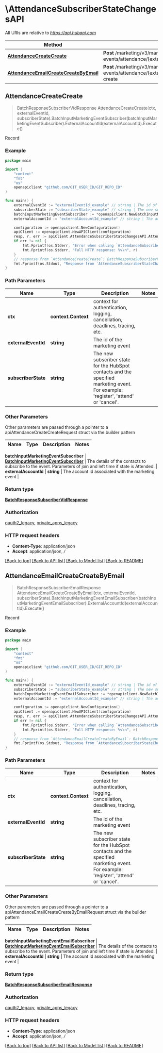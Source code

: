 # \AttendanceSubscriberStateChangesAPI

All URIs are relative to *https://api.hubapi.com*

Method | HTTP request | Description
------------- | ------------- | -------------
[**AttendanceCreateCreate**](AttendanceSubscriberStateChangesAPI.md#AttendanceCreateCreate) | **Post** /marketing/v3/marketing-events/attendance/{externalEventId}/{subscriberState}/create | Record
[**AttendanceEmailCreateCreateByEmail**](AttendanceSubscriberStateChangesAPI.md#AttendanceEmailCreateCreateByEmail) | **Post** /marketing/v3/marketing-events/attendance/{externalEventId}/{subscriberState}/email-create | Record



## AttendanceCreateCreate

> BatchResponseSubscriberVidResponse AttendanceCreateCreate(ctx, externalEventId, subscriberState).BatchInputMarketingEventSubscriber(batchInputMarketingEventSubscriber).ExternalAccountId(externalAccountId).Execute()

Record



### Example

```go
package main

import (
	"context"
	"fmt"
	"os"
	openapiclient "github.com/GIT_USER_ID/GIT_REPO_ID"
)

func main() {
	externalEventId := "externalEventId_example" // string | The id of the marketing event
	subscriberState := "subscriberState_example" // string | The new subscriber state for the HubSpot contacts and the specified marketing event. For example: 'register', 'attend' or 'cancel'.
	batchInputMarketingEventSubscriber := *openapiclient.NewBatchInputMarketingEventSubscriber([]openapiclient.MarketingEventSubscriber{*openapiclient.NewMarketingEventSubscriber(int64(123))}) // BatchInputMarketingEventSubscriber | The details of the contacts to subscribe to the event. Parameters of join and left time if state is Attended.
	externalAccountId := "externalAccountId_example" // string | The account id associated with the marketing event (optional)

	configuration := openapiclient.NewConfiguration()
	apiClient := openapiclient.NewAPIClient(configuration)
	resp, r, err := apiClient.AttendanceSubscriberStateChangesAPI.AttendanceCreateCreate(context.Background(), externalEventId, subscriberState).BatchInputMarketingEventSubscriber(batchInputMarketingEventSubscriber).ExternalAccountId(externalAccountId).Execute()
	if err != nil {
		fmt.Fprintf(os.Stderr, "Error when calling `AttendanceSubscriberStateChangesAPI.AttendanceCreateCreate``: %v\n", err)
		fmt.Fprintf(os.Stderr, "Full HTTP response: %v\n", r)
	}
	// response from `AttendanceCreateCreate`: BatchResponseSubscriberVidResponse
	fmt.Fprintf(os.Stdout, "Response from `AttendanceSubscriberStateChangesAPI.AttendanceCreateCreate`: %v\n", resp)
}
```

### Path Parameters


Name | Type | Description  | Notes
------------- | ------------- | ------------- | -------------
**ctx** | **context.Context** | context for authentication, logging, cancellation, deadlines, tracing, etc.
**externalEventId** | **string** | The id of the marketing event | 
**subscriberState** | **string** | The new subscriber state for the HubSpot contacts and the specified marketing event. For example: &#39;register&#39;, &#39;attend&#39; or &#39;cancel&#39;. | 

### Other Parameters

Other parameters are passed through a pointer to a apiAttendanceCreateCreateRequest struct via the builder pattern


Name | Type | Description  | Notes
------------- | ------------- | ------------- | -------------


 **batchInputMarketingEventSubscriber** | [**BatchInputMarketingEventSubscriber**](BatchInputMarketingEventSubscriber.md) | The details of the contacts to subscribe to the event. Parameters of join and left time if state is Attended. | 
 **externalAccountId** | **string** | The account id associated with the marketing event | 

### Return type

[**BatchResponseSubscriberVidResponse**](BatchResponseSubscriberVidResponse.md)

### Authorization

[oauth2_legacy](../README.md#oauth2_legacy), [private_apps_legacy](../README.md#private_apps_legacy)

### HTTP request headers

- **Content-Type**: application/json
- **Accept**: application/json, */*

[[Back to top]](#) [[Back to API list]](../README.md#documentation-for-api-endpoints)
[[Back to Model list]](../README.md#documentation-for-models)
[[Back to README]](../README.md)


## AttendanceEmailCreateCreateByEmail

> BatchResponseSubscriberEmailResponse AttendanceEmailCreateCreateByEmail(ctx, externalEventId, subscriberState).BatchInputMarketingEventEmailSubscriber(batchInputMarketingEventEmailSubscriber).ExternalAccountId(externalAccountId).Execute()

Record



### Example

```go
package main

import (
	"context"
	"fmt"
	"os"
	openapiclient "github.com/GIT_USER_ID/GIT_REPO_ID"
)

func main() {
	externalEventId := "externalEventId_example" // string | The id of the marketing event
	subscriberState := "subscriberState_example" // string | The new subscriber state for the HubSpot contacts and the specified marketing event. For example: 'register', 'attend' or 'cancel'.
	batchInputMarketingEventEmailSubscriber := *openapiclient.NewBatchInputMarketingEventEmailSubscriber([]openapiclient.MarketingEventEmailSubscriber{*openapiclient.NewMarketingEventEmailSubscriber("Email_example", int64(123))}) // BatchInputMarketingEventEmailSubscriber | The details of the contacts to subscribe to the event. Parameters of join and left time if state is Attended.
	externalAccountId := "externalAccountId_example" // string | The account id associated with the marketing event (optional)

	configuration := openapiclient.NewConfiguration()
	apiClient := openapiclient.NewAPIClient(configuration)
	resp, r, err := apiClient.AttendanceSubscriberStateChangesAPI.AttendanceEmailCreateCreateByEmail(context.Background(), externalEventId, subscriberState).BatchInputMarketingEventEmailSubscriber(batchInputMarketingEventEmailSubscriber).ExternalAccountId(externalAccountId).Execute()
	if err != nil {
		fmt.Fprintf(os.Stderr, "Error when calling `AttendanceSubscriberStateChangesAPI.AttendanceEmailCreateCreateByEmail``: %v\n", err)
		fmt.Fprintf(os.Stderr, "Full HTTP response: %v\n", r)
	}
	// response from `AttendanceEmailCreateCreateByEmail`: BatchResponseSubscriberEmailResponse
	fmt.Fprintf(os.Stdout, "Response from `AttendanceSubscriberStateChangesAPI.AttendanceEmailCreateCreateByEmail`: %v\n", resp)
}
```

### Path Parameters


Name | Type | Description  | Notes
------------- | ------------- | ------------- | -------------
**ctx** | **context.Context** | context for authentication, logging, cancellation, deadlines, tracing, etc.
**externalEventId** | **string** | The id of the marketing event | 
**subscriberState** | **string** | The new subscriber state for the HubSpot contacts and the specified marketing event. For example: &#39;register&#39;, &#39;attend&#39; or &#39;cancel&#39;. | 

### Other Parameters

Other parameters are passed through a pointer to a apiAttendanceEmailCreateCreateByEmailRequest struct via the builder pattern


Name | Type | Description  | Notes
------------- | ------------- | ------------- | -------------


 **batchInputMarketingEventEmailSubscriber** | [**BatchInputMarketingEventEmailSubscriber**](BatchInputMarketingEventEmailSubscriber.md) | The details of the contacts to subscribe to the event. Parameters of join and left time if state is Attended. | 
 **externalAccountId** | **string** | The account id associated with the marketing event | 

### Return type

[**BatchResponseSubscriberEmailResponse**](BatchResponseSubscriberEmailResponse.md)

### Authorization

[oauth2_legacy](../README.md#oauth2_legacy), [private_apps_legacy](../README.md#private_apps_legacy)

### HTTP request headers

- **Content-Type**: application/json
- **Accept**: application/json, */*

[[Back to top]](#) [[Back to API list]](../README.md#documentation-for-api-endpoints)
[[Back to Model list]](../README.md#documentation-for-models)
[[Back to README]](../README.md)

